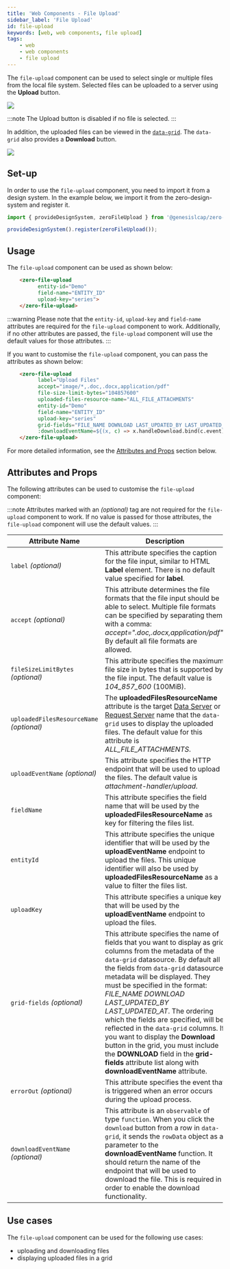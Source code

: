 ```yaml
---
title: 'Web Components - File Upload'
sidebar_label: 'File Upload'
id: file-upload
keywords: [web, web components, file upload]
tags:
    - web
    - web components
    - file upload
---
```


The `file-upload` component can be used to select single or multiple files from the local file system. Selected files can be uploaded to a server using the **Upload** button.

![](/img/file-upload-component-file-selected.PNG)

:::note 
The Upload button is disabled if no file is selected.
::: 

In addition, the uploaded files can be viewed in the [`data-grid`](../../grids/data-grid/). The `data-grid` also provides a **Download** button.

![](/img/file-upload-component.PNG)

## Set-up
In order to use the `file-upload` component, you need to import it from a design system. In the example below, we import it from the zero-design-system and register it.

```ts
import { provideDesignSystem, zeroFileUpload } from '@genesislcap/zero-design-system';

provideDesignSystem().register(zeroFileUpload());
```

## Usage
The `file-upload` component can be used as shown below:

```html title="Basic example"
    <zero-file-upload     
          entity-id="Demo"
          field-name="ENTITY_ID"
          upload-key="series">
    </zero-file-upload>
```
:::warning
Please note that the `entity-id`, `upload-key` and `field-name` attributes are required for the `file-upload` component to work. Additionally, if no other attributes are passed, the `file-upload` component will use the default values for those attributes.
:::

If you want to customise the `file-upload` component, you can pass the attributes as shown below:
```html title="Customised example"
    <zero-file-upload
          label="Upload Files"
          accept="image/*,.doc,.docx,application/pdf"
          file-size-limit-bytes="104857600"
          uploaded-files-resource-name="ALL_FILE_ATTACHMENTS"
          entity-id="Demo"
          field-name="ENTITY_ID"
          upload-key="series"
          grid-fields="FILE_NAME DOWNLOAD LAST_UPDATED_BY LAST_UPDATED_AT"
          :downloadEventName=${(x, c) => x.handleDownload.bind(c.event)}>
    </zero-file-upload>
```
For more detailed information, see the [Attributes and Props](#attributes-and-props) section below.

## Attributes and Props
The following attributes can be used to customise the `file-upload` component:

:::note
Attributes marked with an  _(optional)_ tag are not required for the `file-upload` component to work. If no value is passed for those attributes, the `file-upload` component will use the default values.
:::

| Attribute Name | Description | 
| --- | --- |
| `label` _(optional)_ | This attribute specifies the caption for the file input, similar to HTML **Label** element. There is no default value specified for **label**. | 
| `accept` _(optional)_ | This attribute determines the file formats that the file input should be able to select. Multiple file formats can be specified by separating them with a comma: *accept=".doc,.docx,application/pdf"*. By default all file formats are allowed. |
|`fileSizeLimitBytes` _(optional)_| This attribute specifies the maximum file size in bytes that is supported by the file input. The default value is *104_857_600* (100MiB).|
| `uploadedFilesResourceName` _(optional)_ | The **uploadedFilesResourceName** attribute is the target [Data Server](../../../../server/data-server/introduction/) or [Request Server](../../../../server/request-server/introduction/) name that the `data-grid` uses to display the uploaded files. The default value for this attribute is *ALL_FILE_ATTACHMENTS*. |
|`uploadEventName` _(optional)_ | This attribute specifies the HTTP endpoint that will be used to upload the files. The default value is *attachment-handler/upload*. |
|`fieldName` | This attribute specifies the field name that will be used by the **uploadedFilesResourceName** as key for filtering the files list. |
| `entityId` | This attribute specifies the unique identifier that will be used by the **uploadEventName** endpoint to upload the files. This unique identifier will also be used by **uploadedFilesResourceName** as a value to filter the files list. |
| `uploadKey` | This attribute specifies a unique key that will be used by the **uploadEventName** endpoint to upload the files. |
| `grid-fields` _(optional)_ | This attribute specifies the name of fields that you want to display as grid columns from the metadata of the `data-grid` datasource. By default all the fields from `data-grid` datasource metadata will be displayed. They must be specified in the format: *FILE_NAME DOWNLOAD LAST_UPDATED_BY LAST_UPDATED_AT*. The ordering which the fields are specified, will be reflected in the `data-grid` columns. If you want to display the **Download** button in the grid, you must include the **DOWNLOAD** field in the **grid-fields** attribute list along with **downloadEventName** attribute. |
| `errorOut` _(optional)_ | This attribute specifies the event that is triggered when an error occurs during the upload process. |
| `downloadEventName` _(optional)_ |This attribute is an `observable` of type `function`. When you click the `download` button from a row in `data-grid`, it sends the `rowData` object as a parameter to the **downloadEventName** function. It should return the name of the endpoint that will be used to download the file. This is required in order to enable the download functionality. | 

## Use cases

The `file-upload` component can be used for the following use cases:

* uploading and downloading files
* displaying uploaded files in a grid
